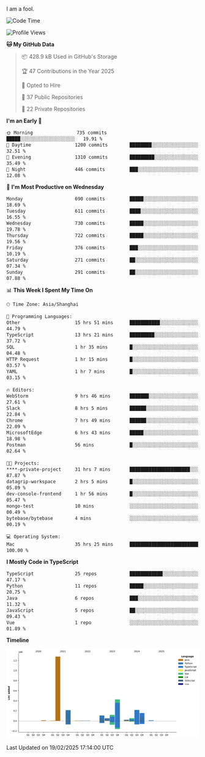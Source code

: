 I am a fool.

<!--START_SECTION:waka-->
![Code Time](http://img.shields.io/badge/Code%20Time-2%2C593%20hrs%2046%20mins-blue)

![Profile Views](http://img.shields.io/badge/Profile%20Views-4-blue)

**🐱 My GitHub Data** 

> 📦 428.9 kB Used in GitHub's Storage 
 > 
> 🏆 47 Contributions in the Year 2025
 > 
> 💼 Opted to Hire
 > 
> 📜 37 Public Repositories 
 > 
> 🔑 22 Private Repositories 
 > 
**I'm an Early 🐤** 

```text
🌞 Morning                735 commits         █████░░░░░░░░░░░░░░░░░░░░   19.91 % 
🌆 Daytime                1200 commits        ████████░░░░░░░░░░░░░░░░░   32.51 % 
🌃 Evening                1310 commits        █████████░░░░░░░░░░░░░░░░   35.49 % 
🌙 Night                  446 commits         ███░░░░░░░░░░░░░░░░░░░░░░   12.08 % 
```
📅 **I'm Most Productive on Wednesday** 

```text
Monday                   690 commits         █████░░░░░░░░░░░░░░░░░░░░   18.69 % 
Tuesday                  611 commits         ████░░░░░░░░░░░░░░░░░░░░░   16.55 % 
Wednesday                730 commits         █████░░░░░░░░░░░░░░░░░░░░   19.78 % 
Thursday                 722 commits         █████░░░░░░░░░░░░░░░░░░░░   19.56 % 
Friday                   376 commits         ███░░░░░░░░░░░░░░░░░░░░░░   10.19 % 
Saturday                 271 commits         ██░░░░░░░░░░░░░░░░░░░░░░░   07.34 % 
Sunday                   291 commits         ██░░░░░░░░░░░░░░░░░░░░░░░   07.88 % 
```


📊 **This Week I Spent My Time On** 

```text
🕑︎ Time Zone: Asia/Shanghai

💬 Programming Languages: 
Other                    15 hrs 51 mins      ███████████░░░░░░░░░░░░░░   44.79 % 
TypeScript               13 hrs 21 mins      █████████░░░░░░░░░░░░░░░░   37.72 % 
SQL                      1 hr 35 mins        █░░░░░░░░░░░░░░░░░░░░░░░░   04.48 % 
HTTP Request             1 hr 15 mins        █░░░░░░░░░░░░░░░░░░░░░░░░   03.57 % 
YAML                     1 hr 7 mins         █░░░░░░░░░░░░░░░░░░░░░░░░   03.15 % 

🔥 Editors: 
WebStorm                 9 hrs 46 mins       ███████░░░░░░░░░░░░░░░░░░   27.61 % 
Slack                    8 hrs 5 mins        ██████░░░░░░░░░░░░░░░░░░░   22.84 % 
Chrome                   7 hrs 49 mins       ██████░░░░░░░░░░░░░░░░░░░   22.09 % 
MicrosoftEdge            6 hrs 43 mins       █████░░░░░░░░░░░░░░░░░░░░   18.98 % 
Postman                  56 mins             █░░░░░░░░░░░░░░░░░░░░░░░░   02.64 % 

🐱‍💻 Projects: 
****-private-project     31 hrs 7 mins       ██████████████████████░░░   87.87 % 
datagrip-workspace       2 hrs 5 mins        █░░░░░░░░░░░░░░░░░░░░░░░░   05.89 % 
dev-console-frontend     1 hr 56 mins        █░░░░░░░░░░░░░░░░░░░░░░░░   05.47 % 
mongo-test               10 mins             ░░░░░░░░░░░░░░░░░░░░░░░░░   00.49 % 
bytebase/bytebase        4 mins              ░░░░░░░░░░░░░░░░░░░░░░░░░   00.19 % 

💻 Operating System: 
Mac                      35 hrs 25 mins      █████████████████████████   100.00 % 
```

**I Mostly Code in TypeScript** 

```text
TypeScript               25 repos            ████████████░░░░░░░░░░░░░   47.17 % 
Python                   11 repos            █████░░░░░░░░░░░░░░░░░░░░   20.75 % 
Java                     6 repos             ███░░░░░░░░░░░░░░░░░░░░░░   11.32 % 
JavaScript               5 repos             ██░░░░░░░░░░░░░░░░░░░░░░░   09.43 % 
Vue                      1 repo              ░░░░░░░░░░░░░░░░░░░░░░░░░   01.89 % 
```



**Timeline**

![Lines of Code chart](https://raw.githubusercontent.com/VeejaLiu/VeejaLiu/master/assets/bar_graph.png)


 Last Updated on 19/02/2025 17:14:00 UTC
<!--END_SECTION:waka-->
